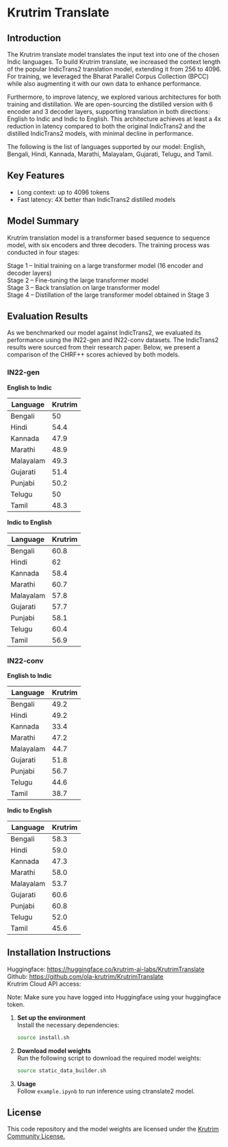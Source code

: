 # Krutrim Translate

## Introduction 
The Krutrim translate model translates the input text into one of the chosen Indic languages. To build Krutrim translate, we increased the context length of the popular IndicTrans2 translation model, extending it from 256 to 4096. For training, we leveraged the Bharat Parallel Corpus Collection (BPCC) while also augmenting it with our own data to enhance performance.

Furthermore, to improve latency, we explored various architectures for both training and distillation. We are open-sourcing the distilled version with 6 encoder and 3 decoder layers, supporting translation in both directions: English to Indic and Indic to English. This architecture achieves at least a 4x reduction in latency compared to both the original IndicTrans2 and the distilled IndicTrans2 models, with minimal decline in performance.

The following is the list of languages supported by our model: English, Bengali, Hindi, Kannada, Marathi, Malayalam, Gujarati, Telugu, and Tamil.

## Key Features
- Long context: up to 4096 tokens
- Fast latency: 4X better than IndicTrans2 distilled models


## Model Summary
Krutrim translation model is a transformer based sequence to sequence model, with six encoders and three decoders. The training process was conducted in four stages:

Stage 1 – Initial training on a large transformer model (16 encoder and decoder layers)\
Stage 2 – Fine-tuning the large transformer model\
Stage 3 – Back translation on large transformer model\
Stage 4 – Distillation of the large transformer model obtained in Stage 3

## Evaluation Results

As we benchmarked our model against IndicTrans2, we evaluated its performance using the IN22-gen and IN22-conv datasets. The IndicTrans2 results were sourced from their research paper. Below, we present a comparison of the CHRF++ scores achieved by both models.

### IN22-gen
**English to Indic**

| Language   | Krutrim |
|------------|---------|
| Bengali    |    50   |
| Hindi      |    54.4 |
| Kannada    |    47.9 |   
| Marathi    |    48.9 |
| Malayalam  |    49.3 |
| Gujarati   |    51.4 |
| Punjabi    |    50.2 |
| Telugu     |    50   |
| Tamil      |    48.3 |

**Indic to English**

| Language   | Krutrim |
|------------|---------|
| Bengali    |  60.8   |
| Hindi      |  62     |
| Kannada    |  58.4   |
| Marathi    |  60.7   |
| Malayalam  |  57.8   |
| Gujarati   |  57.7   |
| Punjabi    |  58.1   |
| Telugu     |  60.4   |
| Tamil      |  56.9   |

### IN22-conv
**English to Indic**

| Language   | Krutrim |
|------------|---------|
| Bengali    |    49.2 |
| Hindi      |    49.2 |
| Kannada    |    33.4 |   
| Marathi    |    47.2 |
| Malayalam  |    44.7 |
| Gujarati   |    51.8 |
| Punjabi    |    56.7 |
| Telugu     |    44.6 |
| Tamil      |    38.7 |

**Indic to English**

| Language   | Krutrim |
|------------|---------|
| Bengali    |  58.3   |
| Hindi      |  59.0   |
| Kannada    |  47.3   |
| Marathi    |  58.0   |
| Malayalam  |  53.7   |
| Gujarati   |  60.6   |
| Punjabi    |  60.8   |
| Telugu     |  52.0   |
| Tamil      |  45.6   |


## Installation Instructions
Huggingface: https://huggingface.co/krutrim-ai-labs/KrutrimTranslate \
Github: https://github.com/ola-krutrim/KrutrimTranslate \
Krutrim Cloud API access: 

Note: Make sure you have logged into Huggingface using your huggingface token.

1. **Set up the environment**  
   Install the necessary dependencies:  
   ```bash
   source install.sh
   ```

2. **Download model weights**  
   Run the following script to download the required model weights: 
   ```bash
   source static_data_builder.sh
   ```

3. **Usage**\
   Follow `example.ipynb` to run inference using ctranslate2 model.

## License
This code repository and the model weights are licensed under the [Krutrim Community License.](LICENSE.md)
